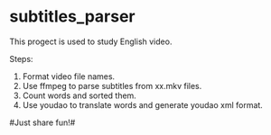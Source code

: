 # subtitles_parser #

This progect is used to study English video.

Steps:
1. Format video file names.
2. Use ffmpeg to parse subtitles from xx.mkv files.
3. Count words and sorted them.
4. Use youdao to translate words and generate youdao xml format. 

#Just share fun!#